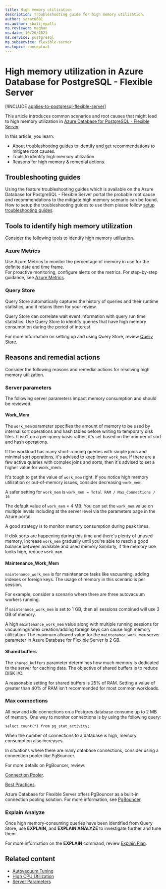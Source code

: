 ```yaml
---
title: High memory utilization
description: Troubleshooting guide for high memory utilization.
author: sarat0681
ms.author: sbalijepalli
ms.reviewer: maghan
ms.date: 10/26/2023
ms.service: postgresql
ms.subservice: flexible-server
ms.topic: conceptual
---
```


# High memory utilization in Azure Database for PostgreSQL - Flexible Server

[!INCLUDE [applies-to-postgresql-flexible-server](../includes/applies-to-postgresql-flexible-server.md)]

This article introduces common scenarios and root causes that might lead to high memory utilization in [Azure Database for PostgreSQL - Flexible Server](overview.md).

In this article, you learn:

- About troubleshooting guides to identify and get recommendations to mitigate root causes.
- Tools to identify high memory utilization.
- Reasons for high memory & remedial actions.

## Troubleshooting guides

Using the feature troubleshooting guides which is available on the Azure Database for PostgreSQL - Flexible Server portal the probable root cause and recommendations to the mitigate high memory scenario can be found. How to setup the troubleshooting guides to use them please follow [setup troubleshooting guides](how-to-troubleshooting-guides.md).

## Tools to identify high memory utilization

Consider the following tools to identify high memory utilization.

### Azure Metrics

Use Azure Metrics to monitor the percentage of memory in use for the definite date and time frame.  
For proactive monitoring, configure alerts on the metrics. For step-by-step guidance, see [Azure Metrics](./howto-alert-on-metrics.md).

### Query Store

Query Store automatically captures the history of queries and their runtime statistics, and it retains them for your review.

Query Store can correlate wait event information with query run time statistics. Use Query Store to identify queries that have high memory consumption during the period of interest.

For more information on setting up and using Query Store, review [Query Store](./concepts-query-store.md).

## Reasons and remedial actions

Consider the following reasons and remedial actions for resolving high memory utilization.

### Server parameters

The following server parameters impact memory consumption and should be reviewed:

#### Work_Mem

The `work_mem` parameter specifies the amount of memory to be used by internal sort operations and hash tables before writing to temporary disk files. It isn't on a per-query basis rather, it's set based on the number of sort and hash operations.

If the workload has many short-running queries with simple joins and minimal sort operations, it's advised to keep lower `work_mem`. If there are a few active queries with complex joins and sorts, then it's advised to set a higher value for work_mem.

It's tough to get the value of `work_mem` right.  If you notice high memory utilization or out-of-memory issues, consider decreasing `work_mem`.

A safer setting for `work_mem` is `work_mem = Total RAM / Max_Connections / 16 `

The default value of `work_mem` = 4 MB. You can set the `work_mem` value on multiple levels including at the server level via the parameters page in the Azure portal.

A good strategy is to monitor memory consumption during peak times.

If disk sorts are happening during this time and there's plenty of unused memory, increase `work_mem` gradually until you're able to reach a good balance between available and used memory
Similarly, if the memory use looks high, reduce `work_mem`.

#### Maintenance_Work_Mem

`maintenance_work_mem` is for maintenance tasks like vacuuming, adding indexes or foreign keys. The usage of memory in this scenario is per session.

For example, consider a scenario where there are three autovacuum workers running.

If `maintenance_work_mem` is set to 1 GB, then all sessions combined will use 3 GB of memory.

A high `maintenance_work_mem` value along with multiple running sessions for vacuuming/index creation/adding foreign keys can cause high memory utilization. The maximum allowed value for the `maintenance_work_mem` server parameter in Azure Database for Flexible Server  is 2 GB.

#### Shared buffers

The `shared_buffers` parameter determines how much memory is dedicated to the server for caching data. The objective of shared buffers is to reduce DISK I/O.

A reasonable setting for shared buffers is 25% of RAM. Setting a value of greater than 40% of RAM isn't recommended for most common workloads.

### Max connections

All new and idle connections on a Postgres database consume up to 2 MB of memory. One way to monitor connections is by using the following query:

```postgresql
select count(*) from pg_stat_activity;
```

When the number of connections to a database is high, memory consumption also increases.

In situations where there are many database connections, consider using a connection pooler like PgBouncer.

For more details on PgBouncer, review:

[Connection Pooler](https://techcommunity.microsoft.com/t5/azure-database-for-postgresql/not-all-postgres-connection-pooling-is-equal/ba-p/825717).

[Best Practices](https://techcommunity.microsoft.com/t5/azure-database-for-postgresql/connection-handling-best-practice-with-postgresql/ba-p/790883).

Azure Database for Flexible Server offers PgBouncer as a built-in connection pooling solution. For more information, see [PgBouncer](./concepts-pgbouncer.md).

### Explain Analyze

Once high memory-consuming queries have been identified from Query Store, use **EXPLAIN,** and **EXPLAIN ANALYZE** to investigate further and tune them.

For more information on the **EXPLAIN** command, review [Explain Plan](https://www.postgresql.org/docs/current/sql-explain.html).

## Related content

- [Autovacuum Tuning](how-to-autovacuum-tuning.md)
- [High CPU Utilization](how-to-high-cpu-utilization.md)
- [Server Parameters](howto-configure-server-parameters-using-portal.md)
